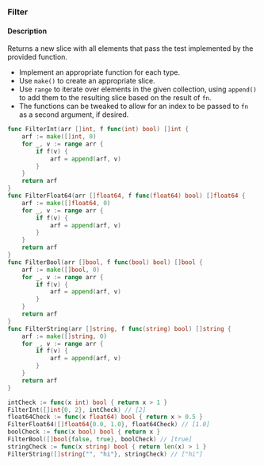 ### Filter

#### Description

Returns a new slice with all elements that pass the test implemented by the provided function.

- Implement an appropriate function for each type.
- Use `make()` to create an appropriate slice.
- Use `range` to iterate over elements in the given collection, using `append()` to add them to the resulting slice based on the result of `fn`.
- The functions can be tweaked to allow for an index to be passed to `fn` as a second argument, if desired.

```go
func FilterInt(arr []int, f func(int) bool) []int {
	arf := make([]int, 0)
	for _, v := range arr {
		if f(v) {
			arf = append(arf, v)
		}
	}
	return arf
}
func FilterFloat64(arr []float64, f func(float64) bool) []float64 {
	arf := make([]float64, 0)
	for _, v := range arr {
		if f(v) {
			arf = append(arf, v)
		}
	}
	return arf
}
func FilterBool(arr []bool, f func(bool) bool) []bool {
	arf := make([]bool, 0)
	for _, v := range arr {
		if f(v) {
			arf = append(arf, v)
		}
	}
	return arf
}
func FilterString(arr []string, f func(string) bool) []string {
	arf := make([]string, 0)
	for _, v := range arr {
		if f(v) {
			arf = append(arf, v)
		}
	}
	return arf
}
```

```go
intCheck := func(x int) bool { return x > 1 }
FilterInt([]int{0, 2}, intCheck) // [2]
float64Check := func(x float64) bool { return x > 0.5 }
FilterFloat64([]float64{0.0, 1.0}, float64Check) // [1.0]
boolCheck := func(x bool) bool { return x }
FilterBool([]bool{false, true}, boolCheck) // [true]
stringCheck := func(x string) bool { return len(x) > 1 }
FilterString([]string{"", "hi"}, stringCheck) // ["hi"]
```
